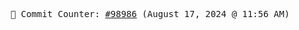 <p align="center">
    <samp>
        📮 Commit Counter: <a href="https://github.com/Javascript-void0/Javascript-void0/commits/main">#98986</a> (August 17, 2024 @ 11:56 AM)
    </samp>
</p>